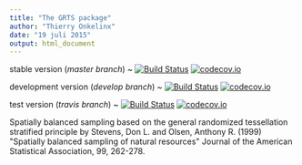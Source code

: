 ```yaml
---
title: "The GRTS package"
author: "Thierry Onkelinx"
date: "19 juli 2015"
output: html_document
---
```


stable version (_master branch_)
  ~ [![Build Status](https://travis-ci.org/ThierryO/grts.svg?branch=master)](https://travis-ci.org/ThierryO/grts)
    [![codecov.io](https://codecov.io/github/ThierryO/grts/coverage.svg?branch=master)](https://codecov.io/github/ThierryO/grts?branch=master)
    
development version (_develop branch_)
  ~ [![Build Status](https://travis-ci.org/ThierryO/grts.svg?branch=develop)](https://travis-ci.org/ThierryO/grts)
    [![codecov.io](https://codecov.io/github/ThierryO/grts/coverage.svg?branch=develop)](https://codecov.io/github/ThierryO/grts?branch=travis)

test version (_travis branch_)
  ~ [![Build Status](https://travis-ci.org/ThierryO/grts.svg?branch=travis)](https://travis-ci.org/ThierryO/grts)
    [![codecov.io](https://codecov.io/github/ThierryO/grts/coverage.svg?branch=travis)](https://codecov.io/github/ThierryO/grts?branch=travis)

Spatially balanced sampling based on the general randomized tessellation stratified principle by Stevens, Don L. and Olsen, Anthony R. (1999) "Spatially balanced sampling of natural resources" Journal of the American Statistical Association, 99, 262-278.
